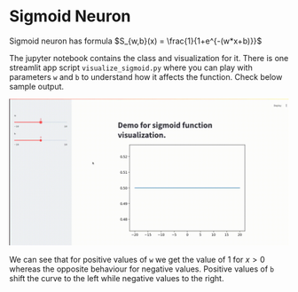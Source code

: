# Sigmoid Neuron

Sigmoid neuron has formula $S_{w,b}(x) = \frac{1}{1+e^{-(w*x+b)}}$

The jupyter notebook contains the class and visualization for it. There is one streamlit app script `visualize_sigmoid.py` where you can play with parameters `w` and `b` to understand how it affects the function. Check below sample output.

![Sigmoid function demo](./sigmoid_demo1.gif)

We can see that for positive values of `w` we get the value of 1 for  $x>0$ whereas the opposite behaviour for negative values. Positive values of `b` shift the curve to the left while negative values to the right.
